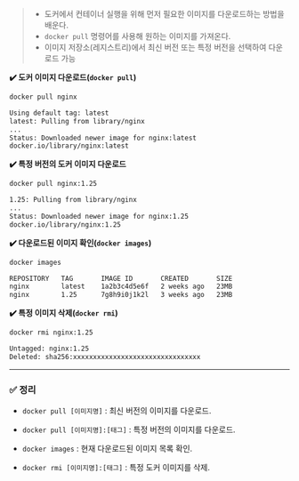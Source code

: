 
>- 도커에서 컨테이너 실행을 위해 먼저 필요한 이미지를 다운로드하는 방법을 배운다.
>- `docker pull` 명령어를 사용해 원하는 이미지를 가져온다.
>- 이미지 저장소(레지스트리)에서 최신 버전 또는 특정 버전을 선택하여 다운로드 가능


**✔️ 도커 이미지 다운로드(`docker pull`)**

```sh
docker pull nginx
```

```sh
Using default tag: latest
latest: Pulling from library/nginx
...
Status: Downloaded newer image for nginx:latest
docker.io/library/nginx:latest
```


**✔️ 특정 버전의 도커 이미지 다운로드**
```sh
docker pull nginx:1.25
```

```sh
1.25: Pulling from library/nginx
...
Status: Downloaded newer image for nginx:1.25
docker.io/library/nginx:1.25
```


**✔️ 다운로드된 이미지 확인(`docker images`)**

```sh
docker images
```

```sh
REPOSITORY   TAG       IMAGE ID       CREATED       SIZE
nginx        latest    1a2b3c4d5e6f   2 weeks ago   23MB
nginx        1.25      7g8h9i0j1k2l   3 weeks ago   23MB
```


**✔️ 특정 이미지 삭제(`docker rmi`)**
```sh
docker rmi nginx:1.25
```

```sh
Untagged: nginx:1.25
Deleted: sha256:xxxxxxxxxxxxxxxxxxxxxxxxxxxxxxxx
```

---
###  ✅ 정리

- `docker pull [이미지명]` : 최신 버전의 이미지를 다운로드.
    
- `docker pull [이미지명]:[태그]` : 특정 버전의 이미지를 다운로드.
    
- `docker images` : 현재 다운로드된 이미지 목록 확인.
    
- `docker rmi [이미지명]:[태그]` : 특정 도커 이미지를 삭제.
